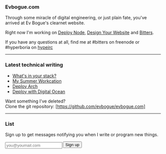 ### Evbogue.com

Through some miracle of digital engineering, or just plain fate, you've arrived at Ev Bogue's clearnet website. 

Right now I'm working on [Deploy Node](http://deploy.evbogue.com), [Design Your Website](http://design.evbogue.com/) and [Bitters](http://bitters.evbogue.com). 

If you have any questions at all, find me at #bitters on freenode or #hyperboria on [hypeirc](http://hypeirc.net)

***

### Latest technical writing

+ [What's in your stack?](/stack)
+ [My Summer Workcation](/workcation)
+ [Deploy Arch](http://arch.evbogue.com/)
+ [Deploy with Digital Ocean](/digitalocean)


Want something I've deleted?<br /> Clone the git repository: [https://github.com/evbogue/evbogue.com]

***

### List

Sign up to get messages notifying you when I write or program new things.

<form action="http://evbogue.us7.list-manage.com/subscribe/post?u=1a9fbca8ce860eb1cf0d5bb5d&amp;id=019e3bfd87" method="post" id="mc-embedded-subscribe-form" name="mc-embedded-subscribe-form" class="validate" target="_blank" novalidate>
<input type="email" value="" name="EMAIL" class="required email" placeholder="you@youmail.com" style="float: left; margin-top: 2px; margin-right: 2px;" id="mce-EMAIL"><input type="submit" value="Sign up" name="subscribe" id="mc-embedded-subscribe" class="button">
</form>


